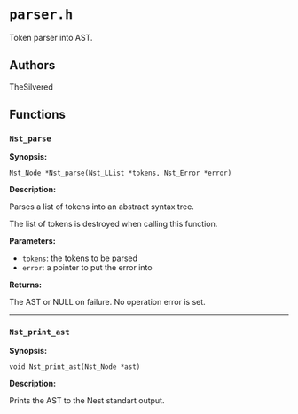 # `parser.h`

Token parser into AST.

## Authors

TheSilvered

## Functions

### `Nst_parse`

**Synopsis:**

```better-c
Nst_Node *Nst_parse(Nst_LList *tokens, Nst_Error *error)
```

**Description:**

Parses a list of tokens into an abstract syntax tree.

The list of tokens is destroyed when calling this function.

**Parameters:**

- `tokens`: the tokens to be parsed
- `error`: a pointer to put the error into

**Returns:**

The AST or NULL on failure. No operation error is set.

---

### `Nst_print_ast`

**Synopsis:**

```better-c
void Nst_print_ast(Nst_Node *ast)
```

**Description:**

Prints the AST to the Nest standart output.

